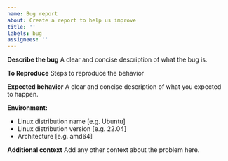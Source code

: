 ```yaml
---
name: Bug report
about: Create a report to help us improve
title: ''
labels: bug
assignees: ''
---
```


**Describe the bug**
A clear and concise description of what the bug is.

**To Reproduce**
Steps to reproduce the behavior

**Expected behavior**
A clear and concise description of what you expected to happen.

**Environment:**
 - Linux distribution name [e.g. Ubuntu]
 - Linux distribution version [e.g. 22.04]
 - Architecture [e.g. amd64]

**Additional context**
Add any other context about the problem here.
